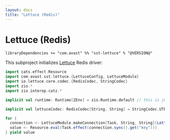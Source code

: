 ```yaml
---
layout: docs
title: "Lettuce (Redis)"
---
```


# Lettuce (Redis)

`libraryDependencies += "com.avast" %% "sst-lettuce" % "@VERSION@"`

This subproject initializes [Lettuce](https://lettuce.io) Redis driver:

```scala mdoc:silent
import cats.effect.Resource
import com.avast.sst.lettuce.{LettuceConfig, LettuceModule}
import io.lettuce.core.codec.{RedisCodec, StringCodec}
import zio.*
import zio.interop.catz.*

implicit val runtime: Runtime[ZEnv] = zio.Runtime.default // this is just needed in example

implicit val lettuceCodec: RedisCodec[String, String] = StringCodec.UTF8

for {
  connection <- LettuceModule.makeConnection[Task, String, String](LettuceConfig("redis://localhost"))
  value <- Resource.eval(Task.effect(connection.sync().get("key")))
} yield value
```
